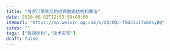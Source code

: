```yaml
---
title: "搜索引擎背后的经典数据结构和算法"
date: 2020-06-02T12:53:59+08:00
itemurl: "https://mp.weixin.qq.com/s/AQcOQc-T8dJ3uifo6XsyDQ"
sites: ""
tags: ["数据结构","技术实现"]
draft: false
---
```


